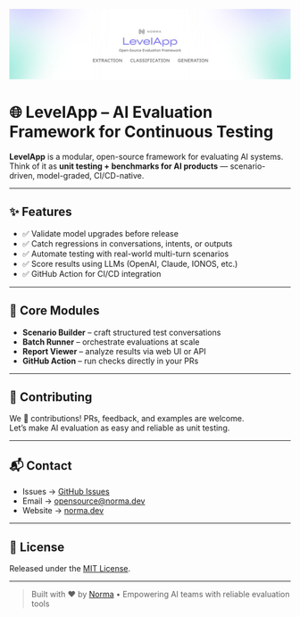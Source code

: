 ![LevelApp Cover](assets/cover-levelapp.jpg)


# 🌐 LevelApp – AI Evaluation Framework for Continuous Testing

**LevelApp** is a modular, open-source framework for evaluating AI systems.  
Think of it as **unit testing + benchmarks for AI products** — scenario-driven, model-graded, CI/CD-native.

---

## ✨ Features
- ✅ Validate model upgrades before release  
- ✅ Catch regressions in conversations, intents, or outputs  
- ✅ Automate testing with real-world multi-turn scenarios  
- ✅ Score results using LLMs (OpenAI, Claude, IONOS, etc.)  
- ✅ GitHub Action for CI/CD integration  

---

## 🧩 Core Modules
- **Scenario Builder** – craft structured test conversations  
- **Batch Runner** – orchestrate evaluations at scale  
- **Report Viewer** – analyze results via web UI or API  
- **GitHub Action** – run checks directly in your PRs  

---

## 🤝 Contributing
We 💜 contributions! PRs, feedback, and examples are welcome.  
Let’s make AI evaluation as easy and reliable as unit testing.

---

## 📬 Contact
- Issues → [GitHub Issues](https://github.com/levelapp-org)  
- Email → opensource@norma.dev  
- Website → [norma.dev](https://norma.dev)  

---

## 📄 License
Released under the [MIT License](./LICENSE).

---

> Built with ❤️ by [Norma](https://norma.dev) • Empowering AI teams with reliable evaluation tools

